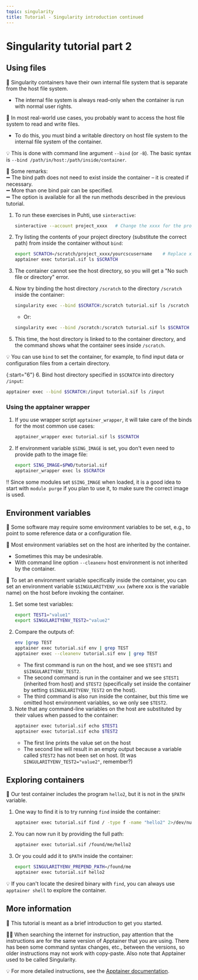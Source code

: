 ```yaml
---
topic: singularity
title: Tutorial - Singularity introduction continued
---
```


# Singularity tutorial part 2

## Using files
💬 Singularity containers have their own internal file system that is separate from the host file system. 
- The internal file system is always read-only when the container is run with normal user rights.

💭 In most real-world use cases, you probably want to access the host file system to read and write files. 
- To do this, you must bind a writable directory on host file system to the internal file system of the container. 

💡 This is done with command line argument `--bind` (or `-B`). The basic syntax is 
`--bind /path/in/host:/path/inside/container`.

💭 Some remarks:  
➖ The bind path does not need to exist inside the container – it is created if necessary.  
➖ More than one bind pair can be specified.  
➖ The option is available for all the run methods described in the previous tutorial.  

1. To run these exercises in Puhti, use `sinteractive`:
    ```bash
    sinteractive --account project_xxxx   # Change the xxxx for the project number
    ```

2. Try listing the contents of your project directory (substitute the correct path) from inside the container without `bind`:
    ```bash
    export SCRATCH=/scratch/project_xxxx/yourcscusername    # Replace xxxx and yourcscusername
    apptainer exec tutorial.sif ls $SCRATCH
    ```
3. The container cannot see the host directory, so you will get a "No such file or directory" error.
4. Now try binding the host directory `/scratch` to the directory `/scratch` inside the container:
    ```bash
    singularity exec --bind $SCRATCH:/scratch tutorial.sif ls /scratch
    ```
    - Or:
    ```bash
    singularity exec --bind /scratch:/scratch tutorial.sif ls $SCRATCH
    ```
5. This time, the host directory is linked to to the container directory, and the command shows what the container sees inside `/scratch`.

💡 You can use `bind` to set the container, for example, to find input data or configuration files from a certain directory.

{:start="6"}
6. Bind host directory specified in `$SCRATCH` into directory `/input`:
```bash
apptainer exec --bind $SCRATCH:/input tutorial.sif ls /input
```

### Using the apptainer wrapper
1. If you use wrapper script `apptainer_wrapper`, it will take care of the binds for the most common use cases:
    ```bash
    apptainer_wrapper exec tutorial.sif ls $SCRATCH
    ```
2. If environment variable `$SING_IMAGE` is set, you don't even need to provide path to the image file:
    ```bash
    export SING_IMAGE=$PWD/tutorial.sif
    apptainer_wrapper exec ls $SCRATCH
    ```

‼️ Since some modules set `$SING_IMAGE` when loaded, it is a good idea to start with `module purge` if you plan to use it, to make sure the correct image is used.

## Environment variables
💬 Some software may require some environment variables to be set, e.g., to point to some reference data or a configuration file.

💬 Most environment variables set on the host are inherited by the container. 
- Sometimes this may be undesirable. 
- With command line option `--cleanenv` host environment is not inherited by the container.

💬 To set an environment variable specifically inside the container, you can set an environment variable `$SINGULARITYENV_xxx` (where xxx is the variable name) on the host before invoking the container.

1. Set some test variables:
    ```bash
    export TEST1="value1"
    export SINGULARITYENV_TEST2="value2"
    ```
2. Compare the outputs of:
    ```bash
    env |grep TEST
    apptainer exec tutorial.sif env | grep TEST
    apptainer exec --cleanenv tutorial.sif env | grep TEST
    ```
    - The first command is run on the host, and we see `$TEST1` and `$SINGULARITYENV_TEST2`. 
    - The second command is run in the container and we see `$TEST1` (inherited from host) and `$TEST2` (specifically set inside the container by setting `$SINGULARITYENV_TEST2` on the host). 
    - The third command is also run  inside the container, but this time we omitted host environment variables, so we only see `$TEST2`.
3. Note that any command-line variables on the host are substituted by their values when passed to the container:
    ```bash
    apptainer exec tutorial.sif echo $TEST1
    apptainer exec tutorial.sif echo $TEST2
    ```
    - The first line prints the value set on the host
    - The second line will result in an empty output because a variable called `$TEST2` has not been set on host. (It was `SINGULARITYENV_TEST2="value2"`, remember?)

## Exploring containers

💬 Our test container includes the program `hello2`, but it is not in the `$PATH` variable. 

1. One way to find it is to try running `find` inside the container:
    ```bash
    apptainer exec tutorial.sif find / -type f -name "hello2" 2>/dev/null
    ```
2. You can now run it by providing the full path:
    ```bash
    apptainer exec tutorial.sif /found/me/hello2
    ```
3. Or you could add it to `$PATH` inside the container:
    ```bash
    export SINGULARITYENV_PREPEND_PATH=/found/me
    apptainer exec tutorial.sif hello2
    ```

💡 If you can't locate the desired binary with `find`, you can always use `apptainer shell` to explore the container.

## More information

💬 This tutorial is meant as a brief introduction to get you started.

☝🏻 When searching the internet for instruction, pay attention that the instructions are for the same version of Apptainer that you are using. There has been some command syntax changes, etc., between the versions, so older instructions may not work with copy-paste. Also note that Apptainer used to be called Singularity.

💡 For more detailed instructions, see the [Apptainer documentation](https://apptainer.org/docs/user/latest/).
